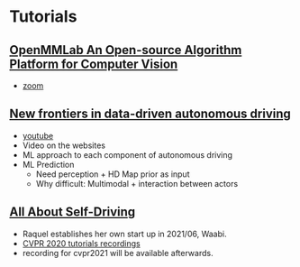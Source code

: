 # Tutorials

## [OpenMMLab An Open-source Algorithm Platform for Computer Vision](https://openmmlab.com/cvpr2021-tutorial/)
- [zoom](https://zoom.us/j/92517076188?pwd=WDViT2dLNW0vcmdCR0pyMkxHd25IZz09)

## [New frontiers in data-driven autonomous driving](https://www.self-driving-cars.org/)
- [youtube](https://www.youtube.com/watch?v=5hukp-xMc0g&feature=youtu.be)
- Video on the websites
- ML approach to each component of autonomous driving
- ML Prediction
	- Need perception + HD Map prior as input
	- Why difficult: Multimodal + interaction between actors

## [All About Self-Driving](https://cvpr2021.waabi.ai/)
- Raquel establishes her own start up in 2021/06, Waabi.
- [CVPR 2020 tutorials recordings](http://www.allaboutselfdriving.com/)
- recording for cvpr2021 will be available afterwards.